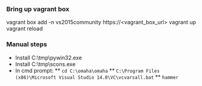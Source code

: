 ### Bring up vagrant box
vagrant box add -n vs2015community https://<vagrant_box_url>
vagrant up
vagrant reload

### Manual steps
* Install C:\tmp\pywin32.exe
* Install C:\tmp\scons.exe
* In cmd prompt:
** `cd C:\omaha\omaha`
** `C:\Program Files (x86)\Microsoft Visual Studio 14.0\VC\vcvarsall.bat`
** `hammer`
